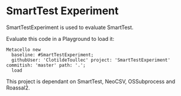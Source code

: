 # SmartTest Experiment

SmartTestExperiment is used to evaluate SmartTest.

Evaluate this code in a Playground to load it: 

```Smalltalk
Metacello new
  baseline: #SmartTestExperiment;
  githubUser: 'ClotildeToullec' project: 'SmartTestExperiment' commitish: 'master' path: '.';
  load
```
This project is dependant on SmartTest, NeoCSV, OSSubprocess and Roassal2.
